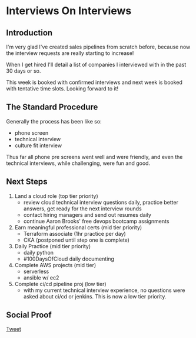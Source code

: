
# Interviews On Interviews

## Introduction

I'm very glad I've created sales pipelines from scratch before, because now the interview requests are really starting to increase!

When I get hired I'll detail a list of companies I interviewed with in the past 30 days or so.

This week is booked with confirmed interviews and next week is booked with tentative time slots. Looking forward to it!

## The Standard Procedure

Generally the process has been like so:
- phone screen
- technical interview
- culture fit interview

Thus far all phone pre screens went well and were friendly, and even the technical interviews, while challenging, were fun and good. 

## Next Steps

1) Land a cloud role (top tier priority)
    - review cloud technical interview questions daily, practice better answers, get ready for the next interview rounds
    - contact hiring managers and send out resumes daily
    - continue Aaron Brooks' free devops bootcamp assignments
2) Earn meaningful professional certs (mid tier priority)
    - Terraform associate (1hr practice per day)
    - CKA (postponed until step one is complete)
3) Daily Practice (mid tier priority)
    - daily python
    - #100DaysOfCloud daily documenting
4) Complete AWS projects (mid tier)
    - serverless
    - ansible w/ ec2
5) Complete ci/cd pipeline proj (low tier)
    - with my current technical interview experience, no questions were asked about ci/cd or jenkins. This is now a low tier priority.

## Social Proof

[Tweet]()